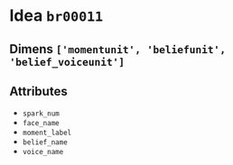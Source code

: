 # Idea `br00011`

## Dimens `['momentunit', 'beliefunit', 'belief_voiceunit']`

## Attributes
- `spark_num`
- `face_name`
- `moment_label`
- `belief_name`
- `voice_name`
